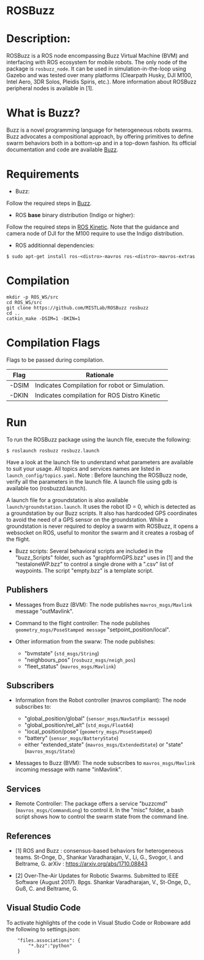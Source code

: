 ﻿ROSBuzz
=========================

Description:
============

ROSBuzz is a ROS node encompassing Buzz Virtual Machine (BVM) and interfacing with ROS ecosystem for mobile robots. The only node of the package is `rosbuzz_node`. It can be used in simulation-in-the-loop using Gazebo and was tested over many platforms (Clearpath Husky, DJI M100, Intel Aero, 3DR Solos, Pleidis Spiris, etc.). More information about ROSBuzz peripheral nodes is available in [1].

What is Buzz?
=============

Buzz is a novel programming language for heterogeneous robots swarms. Buzz advocates a compositional approach, by offering primitives to define swarm behaviors both in a bottom-up and in a top-down fashion. Its official documentation and code are available [Buzz](https://github.com/MISTLab/Buzz).

Requirements
============

* Buzz:

Follow the required steps in [Buzz](https://github.com/MISTLab/Buzz).

* ROS **base** binary distribution (Indigo or higher):

Follow the required steps in [ROS Kinetic](https://wiki.ros.org/kinetic/Installation/Ubuntu). Note that the guidance and camera node of DJI for the M100 require to use the Indigo distribution.

* ROS additionnal dependencies:

```
$ sudo apt-get install ros-<distro>-mavros ros-<distro>-mavros-extras
```

Compilation
===========

```
mkdir -p ROS_WS/src
cd ROS_WS/src
git clone https://github.com/MISTLab/ROSBuzz rosbuzz
cd ..
catkin_make -DSIM=1 -DKIN=1
```
Compilation Flags
=================
Flags to be passed during compilation.

| Flag  | Rationale                                      |
|-------|------------------------------------------------|
| -DSIM | Indicates Compilation for robot or Simulation. |
| -DKIN | Indicates compilation for ROS Distro Kinetic   |
    
Run
===
To run the ROSBuzz package using the launch file, execute the following:

    $ roslaunch rosbuzz rosbuzz.launch
    
Have a look at the launch file to understand what parameters are available to suit your usage. All topics and services names are listed in `launch_config/topics.yaml`. Note : Before launching the ROSBuzz node, verify all the parameters in the launch file. A launch file using gdb is available too (rosbuzzd.launch).

A launch file for a groundstation is also available `launch/groundstation.launch`. It uses the robot ID = 0, which is detected as a groundstation by our Buzz scripts. It also has hardcoded GPS coordinates to avoid the need of a GPS sensor on the groundstation. While a groundstation is never required to deploy a swarm with ROSBuzz, it opens a websocket on ROS, useful to monitor the swarm and it creates a rosbag of the flight.

* Buzz scripts: Several behavioral scripts are included in the "buzz_Scripts" folder, such as "graphformGPS.bzz" uses in [1] and the "testaloneWP.bzz" to control a single drone with a ".csv" list of waypoints. The script "empty.bzz" is a template script.

Publishers
-----------

* Messages from Buzz (BVM):
The node publishes `mavros_msgs/Mavlink` message "outMavlink".

* Command to the flight controller:
The node publishes `geometry_msgs/PoseStamped message` "setpoint_position/local".

* Other information from the swarw:
The node publishes:
    - "bvmstate" (`std_msgs/String`)
    - "neighbours_pos" (`rosbuzz_msgs/neigh_pos`)
    - "fleet_status" (`mavros_msgs/Mavlink`)

Subscribers
-----------

* Information from the Robot controller (mavros compliant):
The node subscribes to:
    - "global_position/global" (`sensor_msgs/NavSatFix message`)
    - "global_position/rel_alt" (`std_msgs/Float64`)
    - "local_position/pose" (`geometry_msgs/PoseStamped`)
    - "battery" (`sensor_msgs/BatteryState`)
    - either "extended_state" (`mavros_msgs/ExtendedState`) or "state" (`mavros_msgs/State`)

* Messages to Buzz (BVM):
The node subscribes to `mavros_msgs/Mavlink` incoming message with name "inMavlink".

Services
-------

* Remote Controller:
The package offers a service "buzzcmd" (`mavros_msgs/CommandLong`) to control it. In the "misc" folder, a bash script shows how to control the swarm state from the command line.

References
------
* [1] ROS and Buzz : consensus-based behaviors for heterogeneous teams. St-Onge, D., Shankar Varadharajan, V., Li, G., Svogor, I. and Beltrame, G. arXiv : https://arxiv.org/abs/1710.08843

* [2] Over-The-Air Updates for Robotic Swarms. Submitted to IEEE Software (August 2017). 8pgs. Shankar Varadharajan, V., St-Onge, D., Guß, C. and Beltrame, G.

Visual Studio Code
--------------------
To activate highlights of the code in Visual Studio Code or Roboware add the following to settings.json:
```
    "files.associations": {
        "*.bzz":"python"
    }
```

